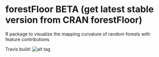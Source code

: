 # forestFloor BETA (get latest stable version from CRAN forestFloor)
R package to visualize the mapping curvature of random forests with feature contributions 

Travis build: ![alt tag](https://travis-ci.org/sorhawell/forestFloor.svg?branch=master)
